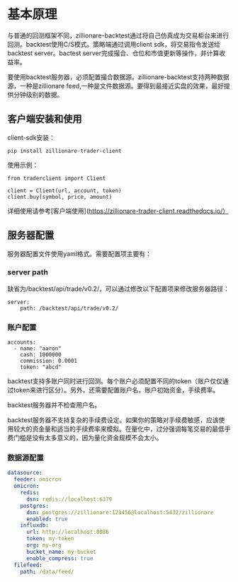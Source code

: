 # 基本原理

与普通的回测框架不同，zillionare-backtest通过将自己仿真成为交易柜台来进行回测。backtest使用C/S模式。策略端通过调用client sdk，将交易指令发送给backtest server。bactest server完成撮合、仓位和市值更新等操作，并计算收益率。

要使用backtest服务器，必须配置撮合数据源。zillionare-backtest支持两种数据源，一种是zillionare feed,一种是文件数据源。要得到最接近实盘的效果，最好提供分钟级别的数据。

## 客户端安装和使用

client-sdk安装：
```
pip install zillionare-trader-client
```

使用示例：
```
from traderclient import Client

client = Client(url, account, token)
client.buy(symbol, price, amount)
```
详细使用请参考[客户端使用](https://zillionare-trader-client.readthedocs.io/）

## 服务器配置

服务器配置文件使用yaml格式。需要配置项主要有：

### server path
缺省为/backtest/api/trade/v0.2/，可以通过修改以下配置项来修改服务器路径：
```
server:
    path: /backtest/api/trade/v0.2/
```

### 账户配置
```
accounts:
  - name: "aaron"
    cash: 1000000
    commission: 0.0001
    token: "abcd"
```
backtest支持多账户同时进行回测。每个账户必须配置不同的token（账户仅仅通过token来进行区分）。另外，还需要配置账户名，账户初始资金，手续费率。

backtest服务器并不检查用户名。

backtest服务器不支持复杂的手续费设定。如果你的策略对手续费敏感，应该使用较大的资金量和适当的手续费率来模拟。在量化中，过分强调每笔交易的最低手费门槛是没有太多意义的，因为量化资金规模不会太小。

### 数据源配置
``` yaml
datasource:
  feeder: omicron
  omicron:
    redis:
      dsn: redis://localhost:6379
    postgres:
      dsn: postgres://zillionare:123456@localhost:5432/zillionare
      enabled: true
    influxdb:
      url: http://localhost:8086
      token: my-token
      org: my-org
      bucket_name: my-bucket
      enable_compress: true
  filefeed:
    path: /data/feed/

```
